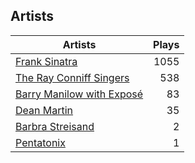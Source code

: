 ## Artists
Artists | Plays 
----- | -----: 
[Frank Sinatra](/artists/frank-sinatra-739) | 1055
[The Ray Conniff Singers](/artists/the-ray-conniff-singers-104851) | 538
[Barry Manilow with Exposé](/artists/barry-manilow-with-expose-30916992) | 83
[Dean Martin](/artists/dean-martin-6555) | 35
[Barbra Streisand](/artists/barbra-streisand-31892) | 2
[Pentatonix](/artists/pentatonix-655231) | 1

